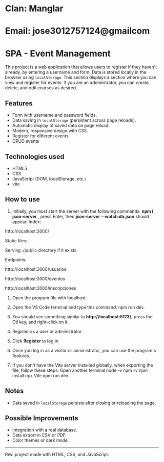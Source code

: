 # Clan: Manglar
# Email: jose3012757124@gmailcom

# SPA - Event Management

This project is a web application that allows users to register if they haven't already, by entering a username and form. Data is stored locally in the browser using `localStorage`. This section displays a section where you can view and register for events. If you are an administrator, you can create, delete, and edit courses as desired.

## Features

- Form with username and password fields.
- Data saving in `localStorage` (persistent across page reloads).
- Automatic display of saved data on page reload.
- Modern, responsive design with CSS.
- Register for different events.
- CRUD events

## Technologies used

- HTML5
- CSS
- JavaScript (DOM, localStorage, etc.)
- vite

## How to use
1. Initially, you must start the server with the following commands: **npm i json-server** , press Enter, then **json-server --watch db.json** should appear. Index:

http://localhost:3000/


Static files:

Serving ./public directory if it exists


Endpoints:

http://localhost:3000/usuarios

http://localhost:3000/eventos

http://localhost:3000/inscripciones

1. Open the program file with localhost.
2. Open the VS Code terminal and type this command: npm run dev.
3. You should see something similar to **http://localhost:5173/**, press the Ctl key, and right-click on it.
4. Register as a user or administrator.
5. Click **Register** to log in.
6. Once you log in as a visitor or administrator, you can use the program's features.

7. If you don't have the Vite server installed globally, when exporting the file, follow these steps:
Open another terminal
node -v
npm -v
npm install
npx Vite
npm run dev

## Notes

- Data saved in `localStorage` persists after closing or reloading the page.

## Possible Improvements

- Integration with a real database.
- Data export in CSV or PDF.
- Color themes or dark mode.

---

Riwi project made with HTML, CSS, and JavaScript.
